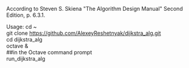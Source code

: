 According to Steven S. Skiena "The Algorithm Design Manual" Second Edition, p. 6.3.1.

Usage:
cd ~  
git clone https://github.com/AlexeyReshetnyak/dijkstra_alg.git  
cd dijkstra_alg  
octave &  
##in the Octave command prompt  
run_dijkstra_alg  
